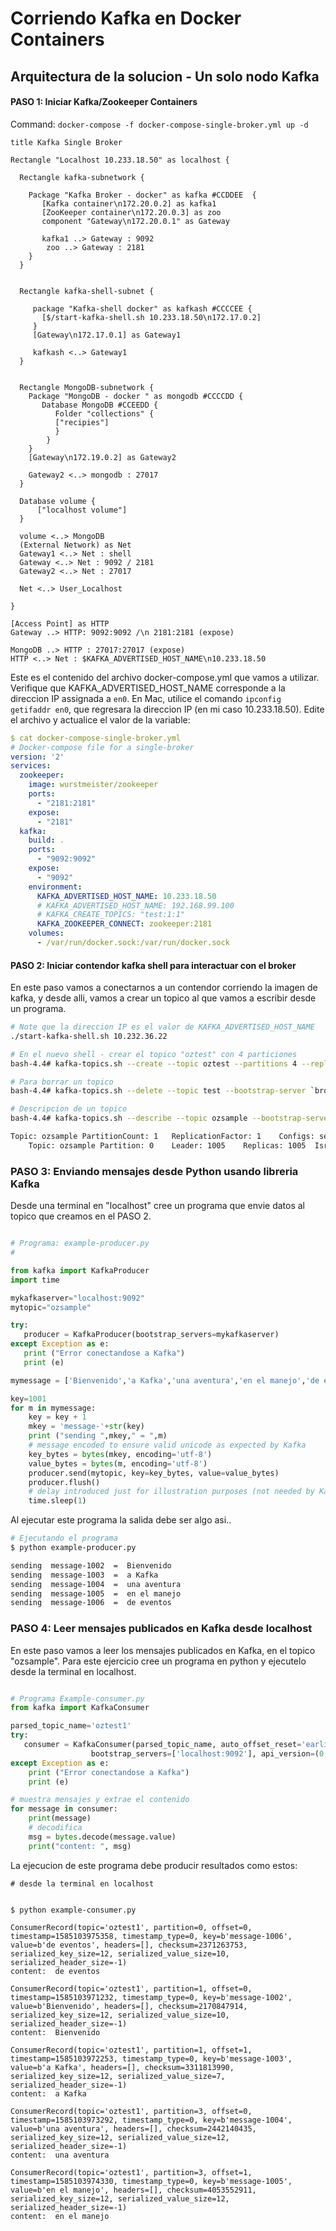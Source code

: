 # Corriendo Kafka en Docker Containers

## Arquitectura de la solucion - Un solo nodo Kafka

#### PASO 1: Iniciar Kafka/Zookeeper Containers

Command: `docker-compose -f docker-compose-single-broker.yml up -d`

```plantuml
title Kafka Single Broker

Rectangle "Localhost 10.233.18.50" as localhost {
    
  Rectangle kafka-subnetwork {
    
    Package "Kafka Broker - docker" as kafka #CCDDEE  {
       [Kafka container\n172.20.0.2] as kafka1 
       [ZooKeeper container\n172.20.0.3] as zoo 
       component "Gateway\n172.20.0.1" as Gateway

       kafka1 ..> Gateway : 9092
        zoo ..> Gateway : 2181 
    }
  }

 
  Rectangle kafka-shell-subnet {
     
     package "Kafka-shell docker" as kafkash #CCCCEE {
       [$/start-kafka-shell.sh 10.233.18.50\n172.17.0.2]
     }
     [Gateway\n172.17.0.1] as Gateway1

     kafkash <..> Gateway1
  }
  
  
  Rectangle MongoDB-subnetwork {
    Package "MongoDB - docker " as mongodb #CCCCDD {
       Database MongoDB #CCEEDD {
          Folder "collections" {
          ["recipies"]
          }
        }
    }
    [Gateway\n172.19.0.2] as Gateway2 
    
    Gateway2 <..> mongodb : 27017
  } 
  
  Database volume {
      ["localhost volume"]
  }
  
  volume <..> MongoDB
  (External Network) as Net
  Gateway1 <..> Net : shell
  Gateway <..> Net : 9092 / 2181
  Gateway2 <..> Net : 27017

  Net <..> User_Localhost
    
}

```

    [Access Point] as HTTP
    Gateway ..> HTTP: 9092:9092 /\n 2181:2181 (expose)

    MongoDB ..> HTTP : 27017:27017 (expose)
    HTTP <..> Net : $KAFKA_ADVERTISED_HOST_NAME\n10.233.18.50


Este es el contenido del archivo docker-compose.yml que vamos a utilizar.  Verifique
que KAFKA_ADVERTISED_HOST_NAME corresponde a la direccion IP assignada a `en0`.  En
Mac, utilice el comando  `ipconfig getifaddr en0`, que regresara la direccion IP (en mi caso
10.233.18.50).  Edite el archivo y actualice el valor de la variable:

```yaml
$ cat docker-compose-single-broker.yml
# Docker-compose file for a single-broker
version: '2'
services:
  zookeeper:
    image: wurstmeister/zookeeper
    ports:
      - "2181:2181"
    expose:
      - "2181"
  kafka:
    build: .
    ports:
      - "9092:9092"
    expose:
      - "9092"
    environment:
      KAFKA_ADVERTISED_HOST_NAME: 10.233.18.50
      # KAFKA_ADVERTISED_HOST_NAME: 192.168.99.100
      # KAFKA_CREATE_TOPICS: "test:1:1"
      KAFKA_ZOOKEEPER_CONNECT: zookeeper:2181
    volumes:
      - /var/run/docker.sock:/var/run/docker.sock

```

#### PASO 2: Iniciar contendor kafka shell para interactuar con el broker
En este paso vamos a conectarnos a un contendor corriendo la imagen de kafka, y 
desde alli, vamos a crear un topico al que vamos a escribir desde un programa.

```bash
# Note que la direccion IP es el valor de KAFKA_ADVERTISED_HOST_NAME 
./start-kafka-shell.sh 10.232.36.22 

# En el nuevo shell - crear el topico "oztest" con 4 particiones
bash-4.4# kafka-topics.sh --create --topic oztest --partitions 4 --replication-factor 1 --bootstrap-server `broker-list.sh`

# Para borrar un topico
bash-4.4# kafka-topics.sh --delete --topic test --bootstrap-server `broker-list.sh`

# Descripcion de un topico
bash-4.4# kafka-topics.sh --describe --topic ozsample --bootstrap-server=`broker-list.sh`

Topic: ozsample	PartitionCount: 1	ReplicationFactor: 1	Configs: segment.bytes=1073741824
	Topic: ozsample	Partition: 0	Leader: 1005	Replicas: 1005	Isr: 1005

```

### PASO 3: Enviando mensajes desde Python usando libreria Kafka
Desde una terminal en "localhost"  cree un programa que envie datos al topico que creamos 
en el PASO 2.  

```python

# Programa: example-producer.py
#

from kafka import KafkaProducer
import time

mykafkaserver="localhost:9092"
mytopic="ozsample"

try:
   producer = KafkaProducer(bootstrap_servers=mykafkaserver)
except Exception as e:
   print ("Error conectandose a Kafka")
   print (e)

mymessage = ['Bienvenido','a Kafka','una aventura','en el manejo','de eventos']

key=1001
for m in mymessage:
    key = key + 1
    mkey = 'message-'+str(key)
    print ("sending ",mkey," = ",m)
    # message encoded to ensure valid unicode as expected by Kafka
    key_bytes = bytes(mkey, encoding='utf-8')
    value_bytes = bytes(m, encoding='utf-8')
    producer.send(mytopic, key=key_bytes, value=value_bytes)
    producer.flush()
    # delay introduced just for illustration purposes (not needed by Kakfa)
    time.sleep(1)

```

Al ejecutar este programa la salida debe ser algo asi.. 

```bash
# Ejecutando el programa
$ python example-producer.py

sending  message-1002  =  Bienvenido
sending  message-1003  =  a Kafka
sending  message-1004  =  una aventura
sending  message-1005  =  en el manejo
sending  message-1006  =  de eventos

```
### PASO 4: Leer mensajes publicados en Kafka desde localhost
En este paso vamos a leer los mensajes publicados en Kafka, en el topico "ozsample".  Para este 
ejercicio cree un programa en python y ejecutelo desde la terminal en localhost.
```python

# Programa Example-consumer.py
from kafka import KafkaConsumer

parsed_topic_name='oztest1'
try:
   consumer = KafkaConsumer(parsed_topic_name, auto_offset_reset='earliest',
                  bootstrap_servers=['localhost:9092'], api_version=(0, 10), consumer_timeout_ms=5000)
except Exception as e:
    print ("Error conectandose a Kafka")
    print (e)

# muestra mensajes y extrae el contenido
for message in consumer:
    print(message)
    # decodifica
    msg = bytes.decode(message.value)
    print("content: ", msg)

```
La ejecucion de este programa debe producir resultados como estos:

```
# desde la terminal en localhost


$ python example-consumer.py

ConsumerRecord(topic='oztest1', partition=0, offset=0, timestamp=1585103975358, timestamp_type=0, key=b'message-1006', value=b'de eventos', headers=[], checksum=2371263753, serialized_key_size=12, serialized_value_size=10, serialized_header_size=-1)
content:  de eventos

ConsumerRecord(topic='oztest1', partition=1, offset=0, timestamp=1585103971232, timestamp_type=0, key=b'message-1002', value=b'Bienvenido', headers=[], checksum=2170847914, serialized_key_size=12, serialized_value_size=10, serialized_header_size=-1)
content:  Bienvenido

ConsumerRecord(topic='oztest1', partition=1, offset=1, timestamp=1585103972253, timestamp_type=0, key=b'message-1003', value=b'a Kafka', headers=[], checksum=3311813990, serialized_key_size=12, serialized_value_size=7, serialized_header_size=-1)
content:  a Kafka

ConsumerRecord(topic='oztest1', partition=3, offset=0, timestamp=1585103973292, timestamp_type=0, key=b'message-1004', value=b'una aventura', headers=[], checksum=2442140435, serialized_key_size=12, serialized_value_size=12, serialized_header_size=-1)
content:  una aventura

ConsumerRecord(topic='oztest1', partition=3, offset=1, timestamp=1585103974330, timestamp_type=0, key=b'message-1005', value=b'en el manejo', headers=[], checksum=4053552911, serialized_key_size=12, serialized_value_size=12, serialized_header_size=-1)
content:  en el manejo


```


